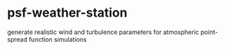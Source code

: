 # psf-weather-station
generate realistic wind and turbulence parameters for atmospheric point-spread function simulations
